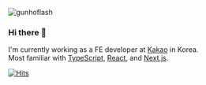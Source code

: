 ![gunhoflash](https://user-images.githubusercontent.com/10149370/173223335-33afa820-691a-485e-8ef8-41b9b8c6d0b5.png)

### Hi there 👋
I'm currently working as a FE developer at [Kakao](https://www.kakaocorp.com/) in Korea.  
Most familiar with [TypeScript](https://www.typescriptlang.org/), [React](https://reactjs.org/), and [Next.js](https://nextjs.org/).  

[![Hits](https://hits.seeyoufarm.com/api/count/incr/badge.svg?url=https%3A%2F%2Fgithub.com%2Fgunhoflash&count_bg=%2379C83D&title_bg=%23555555&icon=&icon_color=%23E7E7E7&title=hits&edge_flat=false)](https://hits.seeyoufarm.com)
